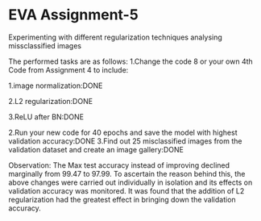 # EVA Assignment-5
Experimenting with different regularization techniques analysing missclassified images

The performed tasks are as follows:
1.Change the code 8 or your own 4th Code from Assignment 4 to include:

  1.image normalization:DONE
  
  2.L2 regularization:DONE
  
  3.ReLU after BN:DONE
  
2.Run your new code for 40 epochs and save the model with highest validation accuracy:DONE
3.Find out 25 misclassified images from the validation dataset and create an image gallery:DONE

Observation: The Max test accuracy instead of improving declined marginally from 99.47 to 97.99. To ascertain the reason behind this, the above changes were carried out individually in isolation and its effects on validation accuracy was monitored. It was found that the addition of L2 regularization had the greatest effect in bringing down the validation accuracy.
